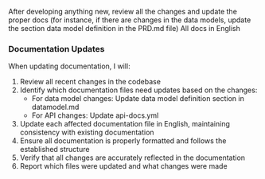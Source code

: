 After developing anything new, review all the changes and update the proper docs (for instance, if there are changes in the data models, update the section data model definition in the PRD.md file) All docs in English

### Documentation Updates
When updating documentation, I will:
1. Review all recent changes in the codebase
2. Identify which documentation files need updates based on the changes:
   - For data model changes: Update data model definition section in datamodel.md
   - For API changes: Update api-docs.yml
3. Update each affected documentation file in English, maintaining consistency with existing documentation
4. Ensure all documentation is properly formatted and follows the established structure
5. Verify that all changes are accurately reflected in the documentation
6. Report which files were updated and what changes were made

##